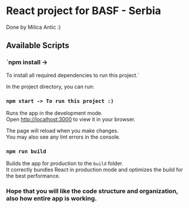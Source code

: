 # React project for BASF - Serbia

Done by Milica Antic :)

## Available Scripts

### `npm install ->

To install all required dependencies to run this project.`

In the project directory, you can run:

### `npm start -> To run this project :)`

Runs the app in the development mode.\
Open [http://localhost:3000](http://localhost:3000) to view it in your browser.

The page will reload when you make changes.\
You may also see any lint errors in the console.

### `npm run build`

Builds the app for production to the `build` folder.\
It correctly bundles React in production mode and optimizes the build for the best performance.

### Hope that you will like the code structure and organization, also how entire app is working.
